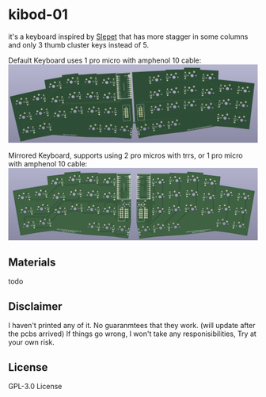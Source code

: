# kibod-01

it's a keyboard inspired by [Slepet](https://github.com/ibnuda/Slepet) that has more stagger in some columns and only 3 thumb cluster keys instead of 5.

Default Keyboard uses 1 pro micro with amphenol 10 cable:
![kibod](img/kibod.png)
 
Mirrored Keyboard, supports using 2 pro micros with trrs, or 1 pro micro with amphenol 10 cable:
![mirror](img/mirror.png)

## Materials
 todo

## Disclaimer
I haven't printed any of it. No guaranmtees that they work. (will update after the pcbs arrived)
If things go wrong, I won't take any responisibilities, Try at your own risk.

## License
GPL-3.0 License
